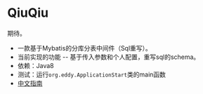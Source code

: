 # QiuQiu
期待。
* 一款基于Mybatis的分库分表中间件（Sql重写）。
* 当前实现的功能 -- 基于传入参数和个人配置，重写sql的schema。
* 依赖：Java8
* 测试：运行```org.eddy.ApplicationStart```类的main函数
* [中文指南](https://github.com/justice-code/QiuQiu/wiki)